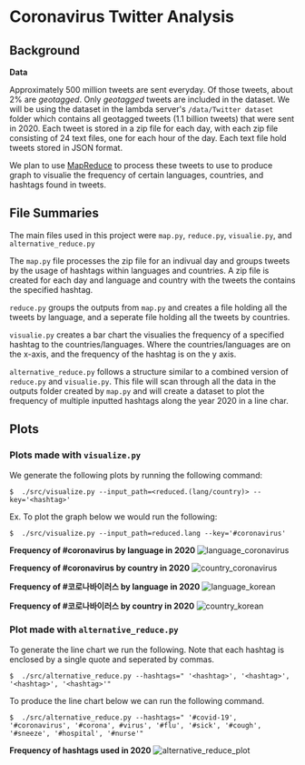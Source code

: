 # Coronavirus Twitter Analysis

## Background

**Data**

Approximately 500 million tweets are sent everyday.
Of those tweets, about 2% are *geotagged*.
Only *geotagged* tweets are included in the dataset.
We will be using the dataset in the lambda server's `/data/Twitter dataset` folder which contains all geotagged 
tweets (1.1 billion tweets) that were sent in 2020. Each tweet is stored in a zip file for each day, with each zip file 
consisting of 24 text files, one for each hour of the day. Each text file hold tweets stored in JSON format.

We plan to use [MapReduce](https://en.wikipedia.org/wiki/MapReduce) to process these tweets to use to produce graph to visualie 
the frequency of certain languages, countries, and hashtags found in tweets.

## File Summaries 

The main files used in this project were `map.py`, `reduce.py`, `visualie.py`, and `alternative_reduce.py`

The `map.py` file processes the zip file for an indivual day and groups tweets by the usage of hashtags within languages and countries.
A zip file is created for each day and language and country with the tweets the contains the specified hashtag.

`reduce.py` groups the outputs from `map.py` and creates a file holding all the tweets by language, and a seperate file holding all the tweets by countries.

`visualie.py` creates a bar chart the visualies the frequency of a specified hashtag to the countries/languages. Where the countries/languages are on the x-axis, and the frequency of the hashtag is on the y axis.

`alternative_reduce.py` follows a structure similar to a combined version of `reduce.py` and `visualie.py`. This file will scan through all the data in the outputs folder created by `map.py` and will create a dataset to plot the frequency of multiple inputted hashtags along the year 2020 in a line char.

## Plots
### Plots made with <code>visualize.py</code>

We generate the following plots by running the following command:
```
$  ./src/visualize.py --input_path=<reduced.(lang/country)> --key='<hashtag>'
```

Ex. To plot the graph below we would run the following: 
```
$  ./src/visualize.py --input_path=reduced.lang --key='#coronavirus'
```

**Frequency of #coronavirus by language in 2020**
![language_coronavirus](https://github.com/JTan242/twitter_coronavirus/assets/132401824/ebfbd6eb-b5c7-475e-b930-56c046362fee)

**Frequency of #coronavirus by country in 2020**
![country_coronavirus](https://github.com/JTan242/twitter_coronavirus/assets/132401824/f3f192e6-3a51-4fde-b32b-793f86748758)

**Frequency of #코로나바이러스 by language in 2020**
![language_korean](https://github.com/JTan242/twitter_coronavirus/assets/132401824/da5d545f-ae36-4c0a-84d2-64ced73dd83d)

**Frequency of #코로나바이러스 by country in 2020**
![country_korean](https://github.com/JTan242/twitter_coronavirus/assets/132401824/f200911f-1760-41a8-9410-510c99c1e7e8)

### Plot made with <code>alternative_reduce.py</code>

To generate the line chart we run the following. Note that each hashtag is enclosed by a single quote and seperated by commas.
```
$  ./src/alternative_reduce.py --hashtags=" '<hashtag>', '<hashtag>', '<hashtag>', '<hashtag>'"
```
To produce the line chart below we can run the following command.
```
$  ./src/alternative_reduce.py --hashtags=" '#covid-19', '#coronavirus', '#corona', #virus', '#flu', '#sick', '#cough', '#sneeze', '#hospital', '#nurse'"
```
**Frequency of hashtags used in 2020**
![alternative_reduce_plot](https://github.com/JTan242/twitter_coronavirus/assets/132401824/f089cd9c-deba-4925-b2f3-8007a8fdfc76)

